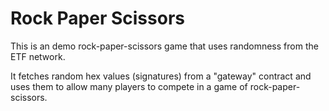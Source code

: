# Rock Paper Scissors

This is an demo rock-paper-scissors game that uses randomness from the ETF network.

It fetches random hex values (signatures) from a "gateway" contract and uses them to allow many players to compete in a game of rock-paper-scissors.

 
